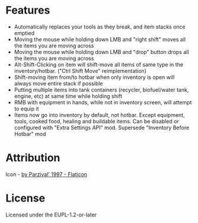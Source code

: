 # Features
* Automatically replaces your tools as they break, and item stacks once emptied
* Moving the mouse while holding down LMB and "right shift" moves all the items you are moving across
* Moving the mouse while holding down LMB and "drop" button drops all the items you are moving across
* Alt-Shift-Clicking on item will shift-move all items of same type in the inventory/hotbar. ("Ctrl Shift Move" reimplementation)
* Shift-moving item from/to hotbar when only inventory is open will always move entire stack if possible
* Putting multiple items into tank containers (recycler, biofuel/water tank, engine, etc) at same time while holding shift
* RMB with equipment in hands, while not in inventory screen, will attempt to equip it
* Items now go into inventory by default, not hotbar. Except equipment, tools, cooked food, healing and buildable items. Can be disabled or configured with "Extra Settings API" mod. Supersede "Inventory Before Hotbar" mod

# Attribution
Icon - [by Parzival’ 1997 - Flaticon](https://www.flaticon.com/premium-icon/inventory_5867373)

# License
Licensed under the EUPL-1.2-or-later
